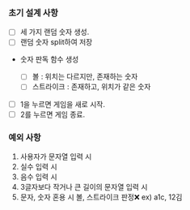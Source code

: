 ### 초기 설계 사항

- [ ] 세 가지 랜덤 숫자 생성.
- [ ] 랜덤 숫자 split하여 저장
- 숫자 판독 함수 생성

  - [ ] 볼 : 위치는 다르지만, 존재하는 숫자
  - [ ] 스트라이크 : 존재하고, 위치가 같은 숫자

- [ ] 1을 누르면 게임을 새로 시작.
- [ ] 2를 누르면 게임 종료.

### 예외 사항

1. 사용자가 문자열 입력 시
2. 실수 입력 시
3. 음수 입력 시
4. 3글자보다 작거나 큰 길이의 문자열 입력 시
5. 문자, 숫자 혼용 시 볼, 스트라이크 판정❌ ex) a1c, 12김
